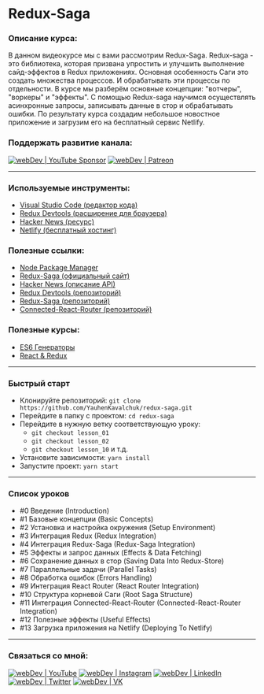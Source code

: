 # Redux-Saga

### Описание курса:
В данном видеокурсе мы с вами рассмотрим Redux-Saga.
Redux-saga - это библиотека, которая призвана упростить и улучшить выполнение сайд-эффектов в Redux приложениях. Основная особенность Саги это создать множества процессов. И обрабатывать эти процессы по отдельности. 
В курсе мы разберём основные концепции: "вотчеры", "воркеры" и "эффекты". С помощью Redux-saga научимся осуществлять асинхронные запросы, записывать данные в стор и обрабатывать ошибки. По результату курса создадим небольшое новостное приложение и загрузим его на бесплатный сервис Netlify.


### Поддержать развитие канала:
[<img alt="webDev | YouTube Sponsor" src="https://img.shields.io/badge/Become a sponsor-F70000.svg?&style=for-the-badge&logo=youtube&logoColor=fff" />][sponsor]
[<img alt="webDev | Patreon" src="https://img.shields.io/badge/Become a patron-EF6451.svg?&style=for-the-badge&logo=patreon&logoColor=fff" />][patron]

---

### Используемые инструменты:
- [Visual Studio Code (редактор кода)](https://code.visualstudio.com)
- [Redux Devtools (расширение для браузера)](https://chrome.google.com/webstore/detail/redux-devtools/lmhkpmbekcpmknklioeibfkpmmfibljd?hl=ru)
- [Hacker News (ресурс)](https://hn.algolia.com/?query=&sort=byPopularity&prefix&page=0&dateRange=all&type=story)
- [Netlify (бесплатный хостинг)](https://www.netlify.com)

### Полезные ссылки:
- [Node Package Manager](https://www.npmjs.com)
- [Redux-Saga (официальный сайт)](https://redux-saga.js.org)
- [Hacker News (описание API)](https://hn.algolia.com/api)
- [Redux Devtools (репозиторий)](https://github.com/zalmoxisus/redux-devtools-extension)
- [Redux-Saga (репозиторий)](https://github.com/redux-saga/redux-saga)
- [Connected-React-Router (репозиторий)](https://github.com/supasate/connected-react-router)

### Полезные курсы:
- [ES6 Генераторы](https://youtu.be/ejdhriCfF8s)
- [React & Redux](https://www.youtube.com/playlist?list=PLNkWIWHIRwME_Gv2vlWAR6TfeSXylYfw4)

---

### Быстрый старт
- Клонируйте репозиторий: `git clone https://github.com/YauhenKavalchuk/redux-saga.git`
- Перейдите в папку с проектом: `cd redux-saga`
- Перейдите в нужную ветку соответствующую уроку:
  - `git checkout lesson_01`
  - `git checkout lesson_02`
  - `git checkout lesson_10` и т.д.
- Установите зависимости: `yarn install`
- Запустите проект: `yarn start`

---

### Список уроков
- #0 Введение (Introduction)
- #1 Базовые концепции (Basic Concepts)
- #2 Установка и настройка окружения (Setup Environment)
- #3 Интеграция Redux (Redux Integration)
- #4 Интеграция Redux-Saga (Redux-Saga Integration)
- #5 Эффекты и запрос данных (Effects & Data Fetching)
- #6 Сохранение данных в стор (Saving Data Into Redux-Store)
- #7 Параллельные задачи (Parallel Tasks)
- #8 Обработка ошибок (Errors Handling)
- #9 Интеграция React Router (React Router Integration)
- #10 Структура корневой Саги (Root Saga Structure)
- #11 Интеграция Connected-React-Router (Connected-React-Router Integration)
- #12 Полезные эффекты (Useful Effects)
- #13 Загрузка приложения на Netlify (Deploying To Netlify)

---

### Связаться со мной:
[<img alt="webDev | YouTube" src="https://img.shields.io/badge/youtube-FF0000.svg?&style=for-the-badge&logo=Instagram&logoColor=white" />][youtube]
[<img alt="webDev | Instagram" src="https://img.shields.io/badge/instagram-E4405F.svg?&style=for-the-badge&logo=Instagram&logoColor=white" />][instagram]
[<img alt="webDev | LinkedIn" src="https://img.shields.io/badge/linkedin-0077B5.svg?&style=for-the-badge&logo=linkedin&logoColor=white" />][linkedin]
[<img alt="webDev | Twitter" src="https://img.shields.io/badge/twitter-1DA1F2.svg?&style=for-the-badge&logo=Twitter&logoColor=white" />][twitter]
[<img alt="webDev | VK" src="https://img.shields.io/badge/vk-4680C2.svg?&style=for-the-badge&logo=Twitter&logoColor=white" />][vk]

[youtube]: https://youtube.com/YauhenKavalchuk
[instagram]: https://instagram.com/YauhenKavalchuk
[linkedin]: https://linkedin.com/in/YauhenKavalchuk
[vk]: https://vk.com/YauhenKavalchuk
[twitter]: https://twitter.com/YauhenKavalchuk
[sponsor]: https://www.youtube.com/channel/UCE9ODjNIkOHrnSdkYWLfYhg/join
[patron]: https://www.patreon.com/YauhenKavalchuk
